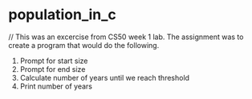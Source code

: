 # population_in_c

// This was an excercise from CS50 week 1 lab. The assignment was to create a program that would do the following.

1. Prompt for start size
2. Prompt for end size
3. Calculate number of years until we reach threshold
4. Print number of years

